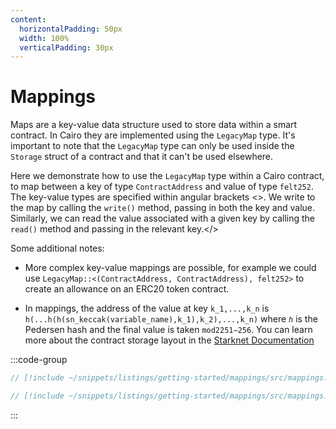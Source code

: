 ```yaml
---
content:
  horizontalPadding: 50px
  width: 100%
  verticalPadding: 30px
---
```


# Mappings

Maps are a key-value data structure used to store data within a smart contract. In Cairo they are implemented using the `LegacyMap` type. It's important to note that the `LegacyMap` type can only be used inside the `Storage` struct of a contract and that it can't be used elsewhere.

Here we demonstrate how to use the `LegacyMap` type within a Cairo contract, to map between a key of type `ContractAddress` and value of type `felt252`. The key-value types are specified within angular brackets <>. We write to the map by calling the `write()` method, passing in both the key and value. Similarly, we can read the value associated with a given key by calling the `read()` method and passing in the relevant key.</>

Some additional notes:

- More complex key-value mappings are possible, for example we could use `LegacyMap::<(ContractAddress, ContractAddress), felt252>` to create an allowance on an ERC20 token contract.

- In mappings, the address of the value at key `k_1,...,k_n` is `h(...h(h(sn_keccak(variable_name),k_1),k_2),...,k_n)` where `ℎ` is the Pedersen hash and the final value is taken `mod2251−256`. You can learn more about the contract storage layout in the [Starknet Documentation](https://docs.starknet.io/documentation/architecture_and_concepts/Smart_Contracts/contract-storage/#storage_variables)

:::code-group

```rust [contract]
// [!include ~/snippets/listings/getting-started/mappings/src/mappings.cairo:contract]
```

```rust [tests]
// [!include ~/snippets/listings/getting-started/mappings/src/mappings.cairo:tests]
```

:::
